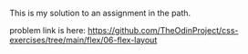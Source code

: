 This is my solution to an assignment in the path.

problem link is here: https://github.com/TheOdinProject/css-exercises/tree/main/flex/06-flex-layout
